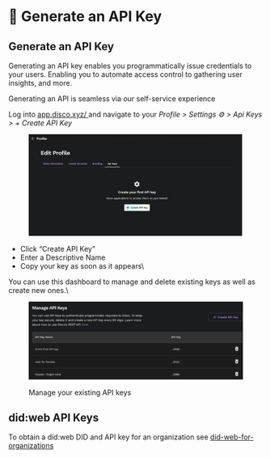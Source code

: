 # 🔐 Generate an API Key

## Generate an API Key

Generating an API key enables you programmatically issue credentials to your users. Enabling you to automate access control to gathering user insights, and more. &#x20;

Generating an API is seamless via our self-service experience

Log into [app.disco.xyz/ ](https://app.disco.xyz/)and navigate to your _Profile > Settings ⚙️ > Api Keys > + Create API Key_

<figure><img src="../.gitbook/assets/Screen Shot 2023-06-28 at 11.14.43 AM.png" alt=""><figcaption></figcaption></figure>

* Click “Create API Key”&#x20;
* Enter a Descriptive Name
* Copy your key as soon as it appears\


You can use this dashboard to manage and delete existing keys as well as create new ones.\


<figure><img src="../.gitbook/assets/Screen Shot 2023-06-28 at 11.16.37 AM.png" alt=""><figcaption><p>Manage your existing API keys</p></figcaption></figure>

## did:web API Keys

To obtain a did:web DID and API key for an organization see [did-web-for-organizations](../for-organizations/did-web-for-organizations/ "mention")
